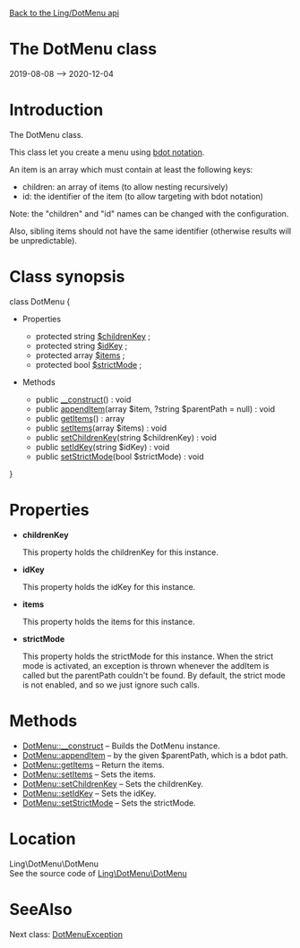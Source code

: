 [Back to the Ling/DotMenu api](https://github.com/lingtalfi/DotMenu/blob/master/doc/api/Ling/DotMenu.md)



The DotMenu class
================
2019-08-08 --> 2020-12-04






Introduction
============

The DotMenu class.

This class let you create a menu using [bdot notation](https://github.com/lingtalfi/Bat/blob/master/doc/bdot-notation.md).

An item is an array which must contain at least the following keys:

- children: an array of items (to allow nesting recursively)
- id: the identifier of the item (to allow targeting with bdot notation)

Note: the "children" and "id" names can be changed with the configuration.

Also, sibling items should not have the same identifier (otherwise results will be unpredictable).



Class synopsis
==============


class <span class="pl-k">DotMenu</span>  {

- Properties
    - protected string [$childrenKey](#property-childrenKey) ;
    - protected string [$idKey](#property-idKey) ;
    - protected array [$items](#property-items) ;
    - protected bool [$strictMode](#property-strictMode) ;

- Methods
    - public [__construct](https://github.com/lingtalfi/DotMenu/blob/master/doc/api/Ling/DotMenu/DotMenu/__construct.md)() : void
    - public [appendItem](https://github.com/lingtalfi/DotMenu/blob/master/doc/api/Ling/DotMenu/DotMenu/appendItem.md)(array $item, ?string $parentPath = null) : void
    - public [getItems](https://github.com/lingtalfi/DotMenu/blob/master/doc/api/Ling/DotMenu/DotMenu/getItems.md)() : array
    - public [setItems](https://github.com/lingtalfi/DotMenu/blob/master/doc/api/Ling/DotMenu/DotMenu/setItems.md)(array $items) : void
    - public [setChildrenKey](https://github.com/lingtalfi/DotMenu/blob/master/doc/api/Ling/DotMenu/DotMenu/setChildrenKey.md)(string $childrenKey) : void
    - public [setIdKey](https://github.com/lingtalfi/DotMenu/blob/master/doc/api/Ling/DotMenu/DotMenu/setIdKey.md)(string $idKey) : void
    - public [setStrictMode](https://github.com/lingtalfi/DotMenu/blob/master/doc/api/Ling/DotMenu/DotMenu/setStrictMode.md)(bool $strictMode) : void

}




Properties
=============

- <span id="property-childrenKey"><b>childrenKey</b></span>

    This property holds the childrenKey for this instance.
    
    

- <span id="property-idKey"><b>idKey</b></span>

    This property holds the idKey for this instance.
    
    

- <span id="property-items"><b>items</b></span>

    This property holds the items for this instance.
    
    

- <span id="property-strictMode"><b>strictMode</b></span>

    This property holds the strictMode for this instance.
    When the strict mode is activated, an exception is thrown whenever the addItem is called
    but the parentPath couldn't be found.
    By default, the strict mode is not enabled, and so we just ignore such calls.
    
    



Methods
==============

- [DotMenu::__construct](https://github.com/lingtalfi/DotMenu/blob/master/doc/api/Ling/DotMenu/DotMenu/__construct.md) &ndash; Builds the DotMenu instance.
- [DotMenu::appendItem](https://github.com/lingtalfi/DotMenu/blob/master/doc/api/Ling/DotMenu/DotMenu/appendItem.md) &ndash; by the given $parentPath, which is a bdot path.
- [DotMenu::getItems](https://github.com/lingtalfi/DotMenu/blob/master/doc/api/Ling/DotMenu/DotMenu/getItems.md) &ndash; Return the items.
- [DotMenu::setItems](https://github.com/lingtalfi/DotMenu/blob/master/doc/api/Ling/DotMenu/DotMenu/setItems.md) &ndash; Sets the items.
- [DotMenu::setChildrenKey](https://github.com/lingtalfi/DotMenu/blob/master/doc/api/Ling/DotMenu/DotMenu/setChildrenKey.md) &ndash; Sets the childrenKey.
- [DotMenu::setIdKey](https://github.com/lingtalfi/DotMenu/blob/master/doc/api/Ling/DotMenu/DotMenu/setIdKey.md) &ndash; Sets the idKey.
- [DotMenu::setStrictMode](https://github.com/lingtalfi/DotMenu/blob/master/doc/api/Ling/DotMenu/DotMenu/setStrictMode.md) &ndash; Sets the strictMode.





Location
=============
Ling\DotMenu\DotMenu<br>
See the source code of [Ling\DotMenu\DotMenu](https://github.com/lingtalfi/DotMenu/blob/master/DotMenu.php)



SeeAlso
==============
Next class: [DotMenuException](https://github.com/lingtalfi/DotMenu/blob/master/doc/api/Ling/DotMenu/Exception/DotMenuException.md)<br>
